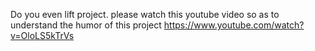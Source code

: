 Do you even lift project.
please watch this youtube video so as to understand the humor of this project
https://www.youtube.com/watch?v=OloLS5kTrVs 
